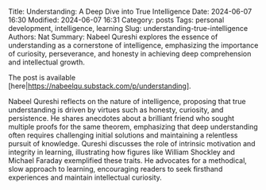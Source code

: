 Title: Understanding: A Deep Dive into True Intelligence
Date: 2024-06-07 16:30
Modified: 2024-06-07 16:31
Category: posts
Tags: personal development, intelligence, learning
Slug: understanding-true-intelligence
Authors: Nat
Summary: Nabeel Qureshi explores the essence of understanding as a cornerstone of intelligence, emphasizing the importance of curiosity, perseverance, and honesty in achieving deep comprehension and intellectual growth.

The post is available [here|https://nabeelqu.substack.com/p/understanding].

Nabeel Qureshi reflects on the nature of intelligence, proposing that true
understanding is driven by virtues such as honesty, curiosity, and persistence.
He shares anecdotes about a brilliant friend who sought multiple proofs for the
same theorem, emphasizing that deep understanding often requires challenging
initial solutions and maintaining a relentless pursuit of knowledge. Qureshi
discusses the role of intrinsic motivation and integrity in learning,
illustrating how figures like William Shockley and Michael Faraday exemplified
these traits. He advocates for a methodical, slow approach to learning,
encouraging readers to seek firsthand experiences and maintain intellectual
curiosity.

